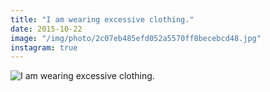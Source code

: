 ```yaml
---
title: "I am wearing excessive clothing."
date: 2015-10-22
image: "/img/photo/2c07eb485efd052a5570ff8becebcd48.jpg"
instagram: true
---
```


![I am wearing excessive clothing.](/img/photo/2c07eb485efd052a5570ff8becebcd48.jpg)

